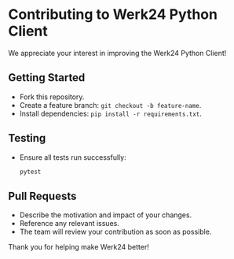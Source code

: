 # Contributing to Werk24 Python Client

We appreciate your interest in improving the Werk24 Python Client!

## Getting Started
- Fork this repository.
- Create a feature branch: `git checkout -b feature-name`.
- Install dependencies: `pip install -r requirements.txt`.

## Testing
- Ensure all tests run successfully:
  ```bash
  pytest
  ```

## Pull Requests
- Describe the motivation and impact of your changes.
- Reference any relevant issues.
- The team will review your contribution as soon as possible.

Thank you for helping make Werk24 better!
